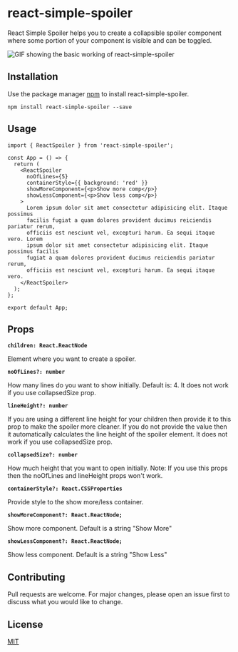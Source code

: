 # react-simple-spoiler

React Simple Spoiler helps you to create a collapsible spoiler component where some portion of your component is visible and can be toggled.

![GIF showing the basic working of react-simple-spoiler](https://miro.medium.com/max/1400/1*rEVK6f5zZ8JNkOFGzc-Qsg.gif)

## Installation

Use the package manager [npm](https://nodejs.org/en/) to install react-simple-spoiler.

```terminal
npm install react-simple-spoiler --save
```

## Usage

```tsx
import { ReactSpoiler } from 'react-simple-spoiler';

const App = () => {
  return (
    <ReactSpoiler
      noOfLines={5}
      containerStyle={{ background: 'red' }}
      showMoreComponent={<p>Show more comp</p>}
      showLessComponent={<p>Show less comp</p>}
    >
      Lorem ipsum dolor sit amet consectetur adipisicing elit. Itaque possimus
      facilis fugiat a quam dolores provident ducimus reiciendis pariatur rerum,
      officiis est nesciunt vel, excepturi harum. Ea sequi itaque vero. Lorem
      ipsum dolor sit amet consectetur adipisicing elit. Itaque possimus facilis
      fugiat a quam dolores provident ducimus reiciendis pariatur rerum,
      officiis est nesciunt vel, excepturi harum. Ea sequi itaque vero.
    </ReactSpoiler>
  );
};

export default App;
```

## Props

**`children: React.ReactNode`**

Element where you want to create a spoiler.

**`noOfLines?: number`**

How many lines do you want to show initially. Default is: 4. It does not work if you use collapsedSize prop.

**`lineHeight?: number`**

If you are using a different line height for your children then provide it to this prop to make the spoiler more cleaner. If you do not provide the value then it automatically calculates the line height of the spoiler element. It does not work if you use collapsedSize prop.

**`collapsedSize?: number`**

How much height that you want to open initially. Note: If you use this props then the noOfLines and lineHeight props won't work.

**`containerStyle?: React.CSSProperties`**

Provide style to the show more/less container.

**`showMoreComponent?: React.ReactNode;`**

Show more component. Default is a string "Show More"

**`showLessComponent?: React.ReactNode;`**

Show less component. Default is a string "Show Less"

###

## Contributing

Pull requests are welcome. For major changes, please open an issue first to discuss what you would like to change.

## License

[MIT](https://choosealicense.com/licenses/mit/)
